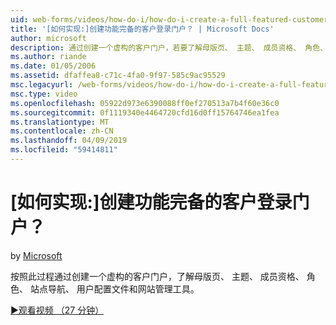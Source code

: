 ```yaml
---
uid: web-forms/videos/how-do-i/how-do-i-create-a-full-featured-customer-login-portal
title: '[如何实现:]创建功能完备的客户登录门户？ | Microsoft Docs'
author: microsoft
description: 通过创建一个虚构的客户门户，若要了解母版页、 主题、 成员资格、 角色、 站点导航、 用户配置文件，跟着介绍一起操作和...
ms.author: riande
ms.date: 01/05/2006
ms.assetid: dfaffea8-c71c-4fa0-9f97-585c9ac95529
msc.legacyurl: /web-forms/videos/how-do-i/how-do-i-create-a-full-featured-customer-login-portal
msc.type: video
ms.openlocfilehash: 05922d973e6390088ff0ef270513a7b4f60e36c0
ms.sourcegitcommit: 0f1119340e4464720cfd16d0ff15764746ea1fea
ms.translationtype: MT
ms.contentlocale: zh-CN
ms.lasthandoff: 04/09/2019
ms.locfileid: "59414811"
---
```

# <a name="how-do-i-create-a-full-featured-customer-login-portal"></a>[如何实现:]创建功能完备的客户登录门户？

by [Microsoft](https://github.com/microsoft)

按照此过程通过创建一个虚构的客户门户，了解母版页、 主题、 成员资格、 角色、 站点导航、 用户配置文件和网站管理工具。

[&#9654;观看视频 （27 分钟）](https://channel9.msdn.com/Blogs/ASP-NET-Site-Videos/how-do-i-create-a-full-featured-customer-login-portal)
